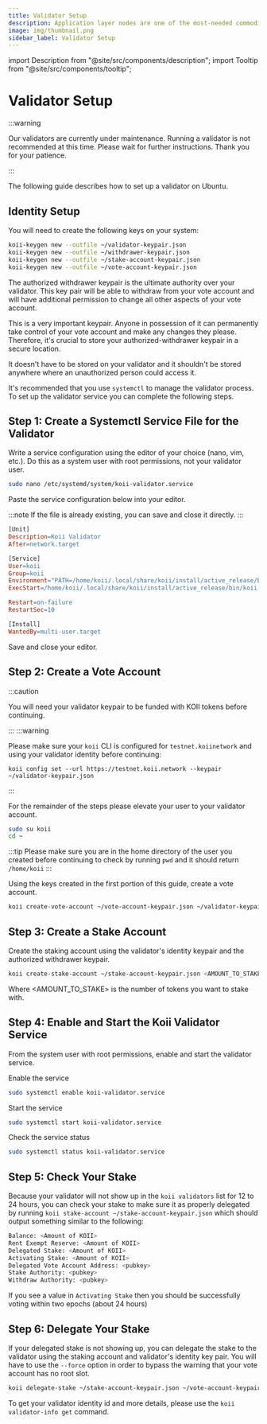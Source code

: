 ```yaml
---
title: Validator Setup
description: Application layer nodes are one of the most-needed commodities in Web3.
image: img/thumbnail.png
sidebar_label: Validator Setup
---
```


import Description from "@site/src/components/description";
import Tooltip from "@site/src/components/tooltip";

# Validator Setup

:::warning

Our validators are currently under maintenance. Running a validator is not recommended at this time. Please wait for further instructions. Thank you for your patience.

:::

The following guide describes how to set up a validator on Ubuntu.

## Identity Setup

You will need to create the following keys on your system:

```bash
koii-keygen new --outfile ~/validator-keypair.json
koii-keygen new --outfile ~/withdrawer-keypair.json
koii-keygen new --outfile ~/stake-account-keypair.json
koii-keygen new --outfile ~/vote-account-keypair.json

```

The authorized withdrawer keypair is the ultimate authority over your validator. This key pair will be able to withdraw from your vote account and will have additional permission to change all other aspects of your vote account.

This is a very important keypair. Anyone in possession of it can permanently take control of your vote account and make any changes they please. Therefore, it's crucial to store your authorized-withdrawer keypair in a secure location.

It doesn't have to be stored on your validator and it shouldn't be stored anywhere where an unauthorized person could access it.

It's recommended that you use `systemctl` to manage the validator process. To set up the validator service you can complete the following steps.

## Step 1: Create a Systemctl Service File for the Validator

Write a service configuration using the editor of your choice (nano, vim, etc.). Do this as a system user with root permissions, not your validator user.

```bash
sudo nano /etc/systemd/system/koii-validator.service
```

Paste the service configuration below into your editor.

:::note
If the file is already existing, you can save and close it directly.
:::

```makefile
[Unit]
Description=Koii Validator
After=network.target

[Service]
User=koii
Group=koii
Environment="PATH=/home/koii/.local/share/koii/install/active_release/bin:/usr/local/sbin:/usr/local/bin:/usr/sbin:/usr/bin:/sbin:/bin:/usr/games:/usr/local/games"
ExecStart=/home/koii/.local/share/koii/install/active_release/bin/koii-validator --identity /home/koii/validator-keypair.json --ledger /home/koii/validator-ledger --accounts /home/koii/validator-accounts --rpc-bind-address 0.0.0.0 --dynamic-port-range 10000-10500 --rpc-port 10899 --gossip-port 10001 --log - --limit-ledger-size --enable-rpc-transaction-history --enable-cpi-and-log-storage --no-os-network-limits-test --no-poh-speed-test --full-rpc-api --entrypoint testnet-validator-1.koii.network:10001 --known-validator CVYuw3N4wjfh5gwDTjcyz1UqQAT9tRLcqZJjEpuc4vf3

Restart=on-failure
RestartSec=10

[Install]
WantedBy=multi-user.target
```

Save and close your editor.

## Step 2: Create a Vote Account

:::caution

You will need your validator keypair to be funded with KOII tokens before continuing.

:::
:::warning

Please make sure your `koii` CLI is configured for `testnet.koiinetwork` and using your validator identity before continuing:

`koii config set --url https://testnet.koii.network --keypair ~/validator-keypair.json`

:::

For the remainder of the steps please elevate your user to your validator account.

```bash
sudo su koii
cd ~
```

:::tip
Please make sure you are in the home directory of the user you created before continuing to
check by running `pwd` and it should return `/home/koii`
:::

Using the keys created in the first portion of this guide, create a vote account.

```bash
koii create-vote-account ~/vote-account-keypair.json ~/validator-keypair.json ~/withdrawer-keypair.json
```

## Step 3: Create a Stake Account

Create the staking account using the validator's identity keypair and the authorized withdrawer keypair.

```bash
koii create-stake-account ~/stake-account-keypair.json <AMOUNT_TO_STAKE> --stake-authority ~/validator-keypair.json --withdraw-authority ~/withdrawer-keypair.json
```

Where <AMOUNT_TO_STAKE> is the number of tokens you want to stake with.

## Step 4: Enable and Start the Koii Validator Service

From the system user with root permissions, enable and start the validator service.

Enable the service

```bash
sudo systemctl enable koii-validator.service
```

Start the service

```bash
sudo systemctl start koii-validator.service
```

Check the service status

```bash
sudo systemctl status koii-validator.service
```

## Step 5: Check Your Stake

Because your validator will not show up in the `koii validators` list for 12 to 24 hours, you can check your stake to make sure it as properly delegated by running `koii stake-account ~/stake-account-keypair.json` which should output something similar to the following:

```bash
Balance: <Amount of KOII>
Rent Exempt Reserve: <Amount of KOII>
Delegated Stake: <Amount of KOII>
Activating Stake: <Amount of KOII>
Delegated Vote Account Address: <pubkey>
Stake Authority: <pubkey>
Withdraw Authority: <pubkey>
```

If you see a value in `Activating Stake` then you should be successfully voting within two epochs (about 24 hours)

## Step 6: Delegate Your Stake

If your delegated stake is not showing up, you can delegate the stake to the validator using the staking account and validator's identity key pair. You will have to use the `--force` option in order to bypass the warning that your vote account has no root slot.

```bash
koii delegate-stake ~/stake-account-keypair.json ~/vote-account-keypair.json --stake-authority ~/validator-keypair.json --force
```

To get your validator identity id and more details, please use the `koii validator-info get` command.
